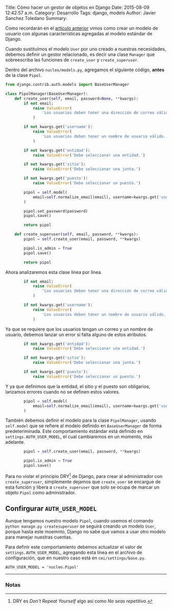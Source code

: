 Title: Cómo hacer un gestor de objetos en Django
Date: 2015-08-09 12:42:57 a.m.
Category: Desarrollo
Tags:  django, models
Author: Javier Sanchez Toledano
Summary: 


Como recordarán en el [artículo anterior](http://t.co/r9hSSyX6MW) vimos como crear un modelo de usuario con algunas características agregadas al modelo estándar de Django.

Cuando sustituímos el modelo `User` por uno creado a nuestras necesidades, debemos definir un gestor relacionado, es decir una clase `Manager` que sobreescriba las funciones de `create_user` y `create_superuser`.

Dentro del archivo `nucleo/models.py`, agregamos el siguiente código, __antes__ de la clase `Pipol`.

```python
from django.contrib.auth.models import BaseUserManager

class PipolManager(BaseUserManager):
    def create_user(self, email, password=None, **kwargs):
        if not email:
            raise ValueError(
                'Los usuarios deben tener una dirección de correo válida.'
            )

        if not kwargs.get('username'):
            raise ValueError(
                'Los usuarios deben tener un nombre de usuario válido.'
            )

        if not kwargs.get('entidad'):
            raise ValueError('Debe seleccionar una entidad.')

        if not kwargs.get('sitio'):
            raise ValueError('Debe seleccionar una junta.')

        if not kwargs.get('puesto'):
            raise ValueError('Debe seleccionar un puesto.')

        pipol = self.model(
            email=self.normalize_email(email), username=kwargs.get('username')
        )

        pipol.set_password(password)
        pipol.save()

        return pipol

    def create_superuser(self, email, password, **kwargs):
        pipol = self.create_user(email, password, **kwargs)

        pipol.is_admin = True
        pipol.save()

        return pipol
```

Ahora analizaremos esta clase línea por línea.

```python
        if not email:
            raise ValueError(
                'Los usuarios deben tener una dirección de correo válida.'
            )

        if not kwargs.get('username'):
            raise ValueError(
                'Los usuarios deben tener un nombre de usuario válido.'
            )
```

Ya que se requiere que los usuarios tengan un correo y un nombre de usuario, debemos lanzar un error si falta alguno de estos atributos.

```python
        if not kwargs.get('entidad'):
            raise ValueError('Debe seleccionar una entidad.')

        if not kwargs.get('sitio'):
            raise ValueError('Debe seleccionar una junta.')

        if not kwargs.get('puesto'):
            raise ValueError('Debe seleccionar un puesto.')
```

Y ya que definimos que la entidad, el sitio y el puesto son obligarios, lanzamos errores cuando no se definen estos valores.

```python
        pipol = self.model(
            email=self.normalize_email(email), username=kwargs.get('username')
        )
```

También debemos definir el modelo para la clase `PipolManager`, usando `self.model` que se refiere al modelo definido en `BaseUserManager` de forma predeteriminada. Este comportamiento estándar está definido en `settings.AUTH_USER_MODEL`, el cual cambiaremos en un momento, más adelante.

```python
        pipol = self.create_user(email, password, **kwargs)

        pipol.is_admin = True
        pipol.save()
```

Para no violar el principio DRY[^1] de Django, para crear al administrador con `create_superuser`, simplemente dejamos que `create_user` se encargue de esta función y libera a `create_superuser` que solo se ocupa de marcar un objeto `Pipol` como administrador.

## Confirgurar `AUTH_USER_MODEL`

Aunque tengamos nuestro modelo `Pipol`, cuando usemos el comando `python manage.py createsuperuser` se seguirá creando un modelo `User`, porque hasta este moemnto, Django no sabe que vamos a usar otro modelo para manejar nuestras cuentas.

Para definir este comportamiento debemos actualizar el valor de `settings.AUTH_USER_MODEL`, agregando esta línea en el archivo de configuración, que en nuestro caso está en `cmi/settings/base.py`.

```
AUTH_USER_MODEL = 'nucleo.Pipol'
```


---
### Notas

[^1]: DRY es _Don't Repeat Yourself_ algo así como _No seas repetitivo_.
